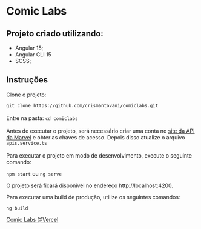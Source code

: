 


# Comic Labs

## Projeto criado utilizando:

- Angular 15;
- Angular CLI 15
- SCSS;


## Instruções
Clone o projeto:

`git clone https://github.com/crismantovani/comiclabs.git`
<br /> <br />
Entre na pasta: `cd comiclabs`
<br /> <br />
Antes de executar o projeto, será necessário criar uma conta no [site da API da Marvel](https://developer.marvel.com/account) e obter as chaves de acesso. Depois disso atualize o arquivo `apis.service.ts`
<br /> <br />
Para executar o projeto em modo de desenvolvimento, execute o seguinte comando:

`npm start` ou `ng serve`

O projeto será ficará disponível no endereço http://localhost:4200.

Para executar uma build de produção, utilize os seguintes comandos:

`ng build`

[Comic Labs @Vercel](https://comiclabs.vercel.app/)
